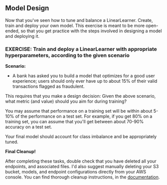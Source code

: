 ## Model Design

Now that you've seen how to tune and balance a LinearLearner. Create, train and deploy your own model. This exercise is meant to be more open-ended, so that you get practice with the steps involved in designing a model and deploying it.

### EXERCISE: Train and deploy a LinearLearner with appropriate hyperparameters, according to the given scenario

**Scenario:**
* A bank has asked you to build a model that optimizes for a good user experience; users should only ever have up to about 15% of their valid transactions flagged as fraudulent.

This requires that you make a design decision: Given the above scenario, what metric (and value) should you aim for during training?

You may assume that performance on a training set will be within about 5-10% of the performance on a test set. For example, if you get 80% on a training set, you can assume that you'll get between about 70-90% accuracy on a test set.

Your final model should account for class imbalance and be appropriately tuned.

**Final Cleanup!**

After completing these tasks, double check that you have deleted all your endpoints, and associated files. I'd also suggest manually deleting your S3 bucket, models, and endpoint configurations directly from your AWS console. You can find thorough cleanup instructions, in the [documentation](https://docs.aws.amazon.com/sagemaker/latest/dg/ex1-cleanup.html).
